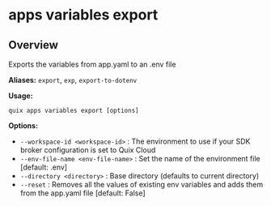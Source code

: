 # apps variables export

## Overview

Exports the variables from app.yaml to an .env file

**Aliases:** `export`, `exp`, `export-to-dotenv`

**Usage:**

```
quix apps variables export [options]
```

**Options:**

- `--workspace-id <workspace-id>` : The environment to use if your SDK broker configuration is set to Quix Cloud
- `--env-file-name <env-file-name>` : Set the name of the environment file [default: .env]
- `--directory <directory>` : Base directory (defaults to current directory)
- `--reset` : Removes all the values of existing env variables and adds them from the app.yaml file [default: False]

